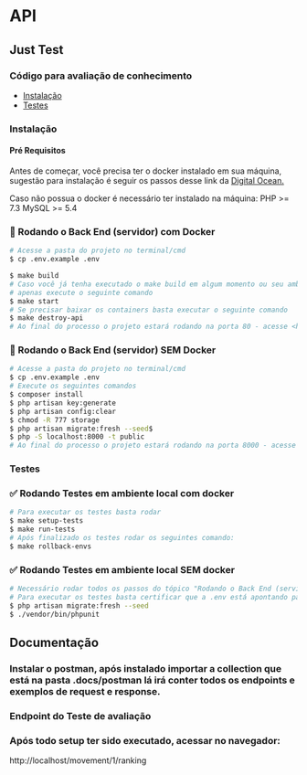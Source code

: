 # API
## Just Test
### Código para avaliação de conhecimento

* [Instalação](#instalacao)
* [Testes](#testes)
### Instalação
#### Pré Requisitos
Antes de começar, você precisa ter o docker instalado em sua máquina, sugestão para instalação é seguir os passos desse link da [Digital Ocean.](https://www.digitalocean.com/community/tutorials/how-to-install-and-use-docker-on-ubuntu-20-04-pt)

Caso não possua o docker é necessário ter instalado na máquina:
PHP >= 7.3
MySQL >= 5.4

### 🎲 Rodando o Back End (servidor) com Docker
```bash
# Acesse a pasta do projeto no terminal/cmd
$ cp .env.example .env

$ make build
# Caso você já tenha executado o make build em algum momento ou seu ambiente já estava rodando com o docker
# apenas execute o seguinte comando
$ make start
# Se precisar baixar os containers basta executar o seguinte comando
$ make destroy-api
# Ao final do processo o projeto estará rodando na porta 80 - acesse <http://localhost:80>
```

### 🎲 Rodando o Back End (servidor) SEM Docker
```bash
# Acesse a pasta do projeto no terminal/cmd
$ cp .env.example .env
# Execute os seguintes comandos
$ composer install
$ php artisan key:generate
$ php artisan config:clear
$ chmod -R 777 storage
$ php artisan migrate:fresh --seed$ 
$ php -S localhost:8000 -t public
# Ao final do processo o projeto estará rodando na porta 8000 - acesse <http://localhost:8000>
```


### Testes
### ✅ Rodando Testes em ambiente local com docker

```bash
# Para executar os testes basta rodar
$ make setup-tests
$ make run-tests
# Após finalizado os testes rodar os seguintes comando:
$ make rollback-envs
```

### ✅ Rodando Testes em ambiente local SEM docker

```bash
# Necessário rodar todos os passos do tópico "Rodando o Back End (servidor) SEM Docker" desconsiderando o último (php -S localhost:8000 -t public)
# Para executar os testes basta certificar que a .env está apontando para o ambiente local ou de testes e rodar
$ php artisan migrate:fresh --seed
$ ./vendor/bin/phpunit
```
## Documentação
### Instalar o postman, após instalado importar a collection que está na pasta .docs/postman lá irá conter todos os endpoints e exemplos de request e response.

### Endpoint do Teste de avaliação
### Após todo setup ter sido executado, acessar no navegador:
http://localhost/movement/1/ranking
